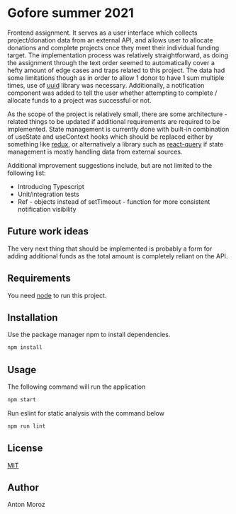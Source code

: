# Gofore summer 2021

Frontend assignment. It serves as a user interface which collects project/donation data from an external API, and allows user to allocate donations and complete projects once they meet their individual funding target. The implementation process was relatively straightforward, as doing the assignment through the text order seemed to automatically cover a hefty amount of edge cases and traps related to this project. The data had some limitations though as in order to allow 1 donor to have 1 sum multiple times, use of [uuid](https://www.npmjs.com/package/uuid) library was necessary. Additionally, a notification component was added to tell the user whether attempting to complete / allocate funds to a project was successful or not.

As the scope of the project is relatively small, there are some architecture - related things to be updated if additional requirements are required to be implemented. State management is currently done with built-in combination of useState and useContext hooks which should be replaced either by something like [redux](https://redux.js.org/), or alternatively a library such as [react-query](https://react-query.tanstack.com/) if state management is mostly handling data from external sources.

Additional improvement suggestions include, but are not limited to the following list:
- Introducing Typescript
- Unit/integration tests
- Ref - objects instead of setTimeout - function for more consistent notification visibility

## Future work ideas
The very next thing that should be implemented is probably a form for adding additional funds as the total amount is completely reliant on the API.

## Requirements

You need [node](https://nodejs.org/en/) to run this project.

## Installation

Use the package manager npm to install dependencies.

```bash
npm install
```

## Usage

The following command will run the application

```bash
npm start
```

Run eslint for static analysis with the command below
```bash
npm run lint
```

## License
[MIT](https://choosealicense.com/licenses/mit/)

## Author
Anton Moroz
